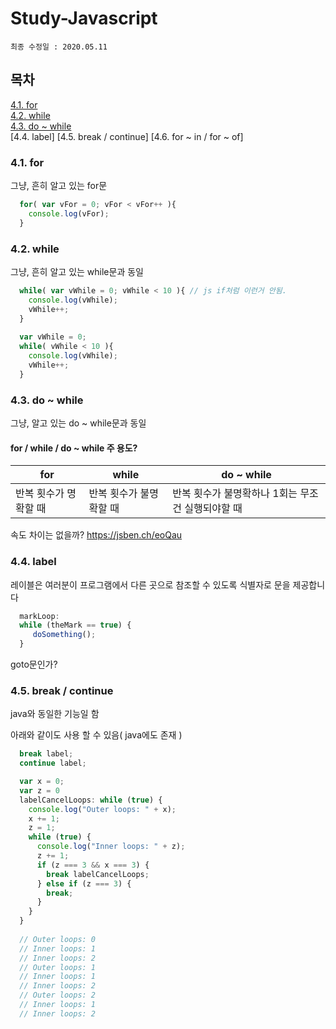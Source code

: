 # Study-Javascript
    최종 수정일 : 2020.05.11

## 목차
[4.1. for](#41-for)  
[4.2. while](#42-while)  
[4.3. do ~ while](#43-do-~-while)  
[4.4. label]
[4.5. break / continue]
[4.6. for ~ in / for ~ of]

### 4.1. for
그냥, 흔히 알고 있는 for문
```javascript
  for( var vFor = 0; vFor < vFor++ ){
    console.log(vFor);
  }
```

### 4.2. while
그냥, 흔히 알고 있는 while문과 동일
```javascript
  while( var vWhile = 0; vWhile < 10 ){ // js if처럼 이런거 안됨.
    console.log(vWhile);
    vWhile++;
  }
  
  var vWhile = 0;
  while( vWhile < 10 ){
    console.log(vWhile);
    vWhile++;
  }
```

### 4.3. do ~ while
그냥, 알고 있는 do ~ while문과 동일

#### for / while / do ~ while 주 용도?
|for|while|do ~ while|
|-----|-----|-----|
|반복 횟수가 명확할 때|반복 횟수가 불명확할 때|반복 횟수가 불명확하나 1회는 무조건 실행되야할 때|

속도 차이는 없을까?
https://jsben.ch/eoQau

### 4.4. label
레이블은 여러분이 프로그램에서 다른 곳으로 참조할 수 있도록 식별자로 문을 제공합니다
```javascript
  markLoop:
  while (theMark == true) {
     doSomething();
  }
```
goto문인가?

### 4.5. break / continue
java와 동일한 기능일 함

아래와 같이도 사용 할 수 있음( java에도 존재 )
```javascript
  break label;
  continue label;
```
```javascript
  var x = 0;
  var z = 0
  labelCancelLoops: while (true) {
    console.log("Outer loops: " + x);
    x += 1;
    z = 1;
    while (true) {
      console.log("Inner loops: " + z);
      z += 1;
      if (z === 3 && x === 3) {
        break labelCancelLoops;
      } else if (z === 3) {
        break;
      }
    }
  }
  
  // Outer loops: 0
  // Inner loops: 1
  // Inner loops: 2
  // Outer loops: 1
  // Inner loops: 1
  // Inner loops: 2
  // Outer loops: 2
  // Inner loops: 1
  // Inner loops: 2
```

